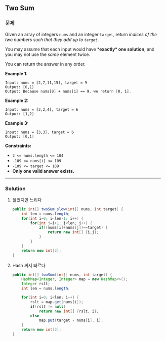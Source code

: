 ## Two Sum

### 문제

Given an array of integers `nums` and an integer `target`, return *indices of the two numbers such that they add up to `target`*.

You may assume that each input would have ***exactly\* one solution**, and you may not use the *same* element twice.

You can return the answer in any order.

 

**Example 1:**

```
Input: nums = [2,7,11,15], target = 9
Output: [0,1]
Output: Because nums[0] + nums[1] == 9, we return [0, 1].
```

**Example 2:**

```
Input: nums = [3,2,4], target = 6
Output: [1,2]
```

**Example 3:**

```
Input: nums = [3,3], target = 6
Output: [0,1]
```

 

**Constraints:**

- `2 <= nums.length <= 104`
- `-109 <= nums[i] <= 109`
- `-109 <= target <= 109`
- **Only one valid answer exists.**



------

### Solution

1. 풀었지만 느리다

   ```java
   public int[] twoSum_slow(int[] nums, int target) {
       int len = nums.length;
       for(int i=0; i<len-1; i++) {
           for(int j=i+1; j<len; j++) {
               if((nums[i]+nums[j])==target) {
                   return new int[] {i,j};
               }
           }
       }
       return new int[2];
   }
   ```

2. Hash 써서 빠르다

   ```java
   public int[] twoSum(int[] nums, int target) {
       HashMap<Integer, Integer> map = new HashMap<>();
       Integer rslt;
       int len = nums.length;
   
       for(int i=0; i<len; i++) {
           rslt = map.get(nums[i]);
           if(rslt != null)
               return new int[] {rslt, i};
           else
               map.put(target - nums[i], i);
       }
       return new int[2];
   }
   ```

   

